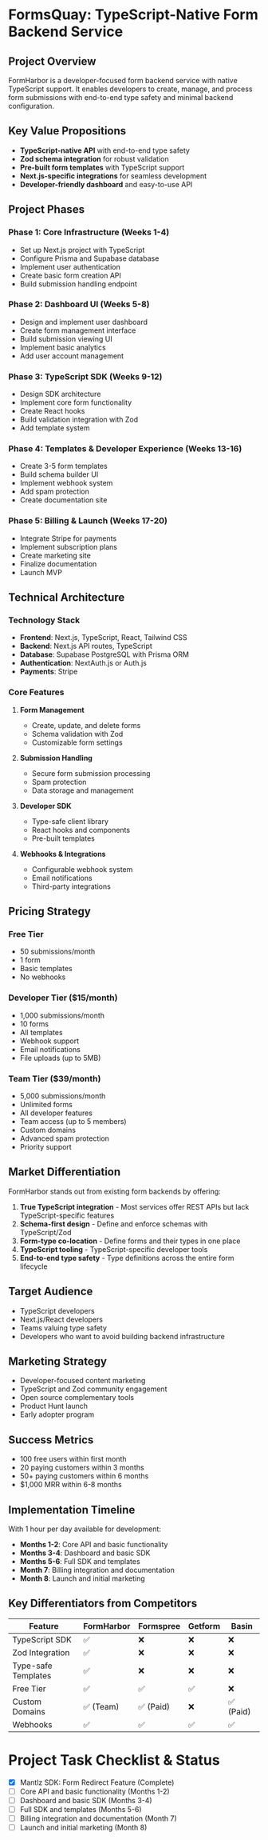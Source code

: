# FormsQuay: TypeScript-Native Form Backend Service

## Project Overview

FormHarbor is a developer-focused form backend service with native TypeScript support. It enables developers to create, manage, and process form submissions with end-to-end type safety and minimal backend configuration.

## Key Value Propositions

- **TypeScript-native API** with end-to-end type safety
- **Zod schema integration** for robust validation
- **Pre-built form templates** with TypeScript support
- **Next.js-specific integrations** for seamless development
- **Developer-friendly dashboard** and easy-to-use API

## Project Phases

### Phase 1: Core Infrastructure (Weeks 1-4)

 
- Set up Next.js project with TypeScript
- Configure Prisma and Supabase database
- Implement user authentication
- Create basic form creation API
- Build submission handling endpoint

### Phase 2: Dashboard UI (Weeks 5-8)

- Design and implement user dashboard
- Create form management interface
- Build submission viewing UI
- Implement basic analytics
- Add user account management

### Phase 3: TypeScript SDK (Weeks 9-12)

- Design SDK architecture
- Implement core form functionality
- Create React hooks
- Build validation integration with Zod
- Add template system

### Phase 4: Templates & Developer Experience (Weeks 13-16)

- Create 3-5 form templates
- Build schema builder UI
- Implement webhook system
- Add spam protection
- Create documentation site

### Phase 5: Billing & Launch (Weeks 17-20)

- Integrate Stripe for payments
- Implement subscription plans
- Create marketing site
- Finalize documentation
- Launch MVP

## Technical Architecture

### Technology Stack

- **Frontend**: Next.js, TypeScript, React, Tailwind CSS
- **Backend**: Next.js API routes, TypeScript
- **Database**: Supabase PostgreSQL with Prisma ORM
- **Authentication**: NextAuth.js or Auth.js
- **Payments**: Stripe

### Core Features

1. **Form Management**
   - Create, update, and delete forms
   - Schema validation with Zod
   - Customizable form settings

2. **Submission Handling**
   - Secure form submission processing
   - Spam protection
   - Data storage and management

3. **Developer SDK**
   - Type-safe client library
   - React hooks and components
   - Pre-built templates

4. **Webhooks & Integrations**
   - Configurable webhook system
   - Email notifications
   - Third-party integrations

## Pricing Strategy

### Free Tier

- 50 submissions/month
- 1 form
- Basic templates
- No webhooks

### Developer Tier ($15/month)

- 1,000 submissions/month
- 10 forms
- All templates
- Webhook support
- Email notifications
- File uploads (up to 5MB)

### Team Tier ($39/month)

- 5,000 submissions/month
- Unlimited forms
- All developer features
- Team access (up to 5 members)
- Custom domains
- Advanced spam protection
- Priority support

## Market Differentiation

FormHarbor stands out from existing form backends by offering:

1. **True TypeScript integration** - Most services offer REST APIs but lack TypeScript-specific features
2. **Schema-first design** - Define and enforce schemas with TypeScript/Zod
3. **Form-type co-location** - Define forms and their types in one place
4. **TypeScript tooling** - TypeScript-specific developer tools
5. **End-to-end type safety** - Type definitions across the entire form lifecycle

## Target Audience

- TypeScript developers
- Next.js/React developers
- Teams valuing type safety
- Developers who want to avoid building backend infrastructure

## Marketing Strategy

- Developer-focused content marketing
- TypeScript and Zod community engagement
- Open source complementary tools
- Product Hunt launch
- Early adopter program

## Success Metrics

- 100 free users within first month
- 20 paying customers within 3 months
- 50+ paying customers within 6 months
- $1,000 MRR within 6-8 months

## Implementation Timeline

With 1 hour per day available for development:

- **Months 1-2**: Core API and basic functionality
- **Months 3-4**: Dashboard and basic SDK
- **Months 5-6**: Full SDK and templates 
- **Month 7**: Billing integration and documentation
- **Month 8**: Launch and initial marketing

## Key Differentiators from Competitors

| Feature | FormHarbor | Formspree | Getform | Basin |
|---------|------------|-----------|---------|-------|
| TypeScript SDK | ✅ | ❌ | ❌ | ❌ |
| Zod Integration | ✅ | ❌ | ❌ | ❌ |
| Type-safe Templates | ✅ | ❌ | ❌ | ❌ |
| Free Tier | ✅ | ✅ | ✅ | ❌ |
| Custom Domains | ✅ (Team) | ✅ (Paid) | ❌ | ✅ (Paid) |
| Webhooks | ✅ | ✅ | ✅ | ✅ |

# Project Task Checklist & Status

- [x] Mantlz SDK: Form Redirect Feature (Complete)
- [ ] Core API and basic functionality (Months 1-2)
- [ ] Dashboard and basic SDK (Months 3-4)
- [ ] Full SDK and templates (Months 5-6)
- [ ] Billing integration and documentation (Month 7)
- [ ] Launch and initial marketing (Month 8)